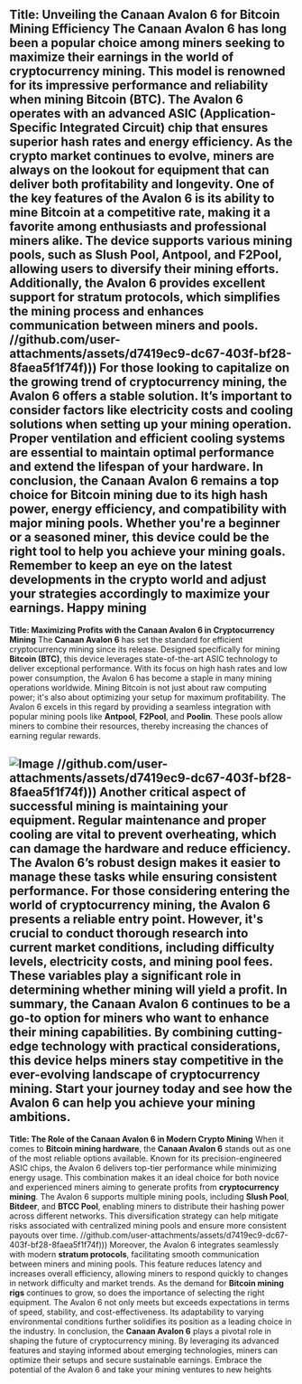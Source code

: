 **Title: Unveiling the Canaan Avalon 6 for Bitcoin Mining Efficiency**
The **Canaan Avalon 6** has long been a popular choice among miners seeking to maximize their earnings in the world of cryptocurrency mining. This model is renowned for its impressive performance and reliability when mining **Bitcoin (BTC)**. The Avalon 6 operates with an advanced ASIC (Application-Specific Integrated Circuit) chip that ensures superior hash rates and energy efficiency. As the crypto market continues to evolve, miners are always on the lookout for equipment that can deliver both profitability and longevity.
One of the key features of the Avalon 6 is its ability to mine Bitcoin at a competitive rate, making it a favorite among enthusiasts and professional miners alike. The device supports various mining pools, such as **Slush Pool**, **Antpool**, and **F2Pool**, allowing users to diversify their mining efforts. Additionally, the Avalon 6 provides excellent support for **stratum protocols**, which simplifies the mining process and enhances communication between miners and pools.
 //github.com/user-attachments/assets/d7419ec9-dc67-403f-bf28-8faea5f1f74f)))
For those looking to capitalize on the growing trend of **cryptocurrency mining**, the Avalon 6 offers a stable solution. It’s important to consider factors like electricity costs and cooling solutions when setting up your mining operation. Proper ventilation and efficient cooling systems are essential to maintain optimal performance and extend the lifespan of your hardware.
In conclusion, the **Canaan Avalon 6** remains a top choice for Bitcoin mining due to its high hash power, energy efficiency, and compatibility with major mining pools. Whether you're a beginner or a seasoned miner, this device could be the right tool to help you achieve your mining goals. Remember to keep an eye on the latest developments in the crypto world and adjust your strategies accordingly to maximize your earnings. Happy mining
---
**Title: Maximizing Profits with the Canaan Avalon 6 in Cryptocurrency Mining**
The **Canaan Avalon 6** has set the standard for efficient cryptocurrency mining since its release. Designed specifically for mining **Bitcoin (BTC)**, this device leverages state-of-the-art ASIC technology to deliver exceptional performance. With its focus on high hash rates and low power consumption, the Avalon 6 has become a staple in many mining operations worldwide.
Mining Bitcoin is not just about raw computing power; it's also about optimizing your setup for maximum profitability. The Avalon 6 excels in this regard by providing a seamless integration with popular mining pools like **Antpool**, **F2Pool**, and **Poolin**. These pools allow miners to combine their resources, thereby increasing the chances of earning regular rewards.

![Image](https://github.com/user-attachments/assets/4a25d116-2220-4385-b08e-f287af8fcbc4)
 //github.com/user-attachments/assets/d7419ec9-dc67-403f-bf28-8faea5f1f74f)))
Another critical aspect of successful mining is maintaining your equipment. Regular maintenance and proper cooling are vital to prevent overheating, which can damage the hardware and reduce efficiency. The Avalon 6’s robust design makes it easier to manage these tasks while ensuring consistent performance.
For those considering entering the world of **cryptocurrency mining**, the Avalon 6 presents a reliable entry point. However, it's crucial to conduct thorough research into current market conditions, including **difficulty levels**, **electricity costs**, and **mining pool fees**. These variables play a significant role in determining whether mining will yield a profit.
In summary, the **Canaan Avalon 6** continues to be a go-to option for miners who want to enhance their mining capabilities. By combining cutting-edge technology with practical considerations, this device helps miners stay competitive in the ever-evolving landscape of cryptocurrency mining. Start your journey today and see how the Avalon 6 can help you achieve your mining ambitions. 
--- 
**Title: The Role of the Canaan Avalon 6 in Modern Crypto Mining**
When it comes to **Bitcoin mining hardware**, the **Canaan Avalon 6** stands out as one of the most reliable options available. Known for its precision-engineered ASIC chips, the Avalon 6 delivers top-tier performance while minimizing energy usage. This combination makes it an ideal choice for both novice and experienced miners aiming to generate profits from **cryptocurrency mining**.
The Avalon 6 supports multiple mining pools, including **Slush Pool**, **Bitdeer**, and **BTCC Pool**, enabling miners to distribute their hashing power across different networks. This diversification strategy can help mitigate risks associated with centralized mining pools and ensure more consistent payouts over time.
 //github.com/user-attachments/assets/d7419ec9-dc67-403f-bf28-8faea5f1f74f)))
Moreover, the Avalon 6 integrates seamlessly with modern **stratum protocols**, facilitating smooth communication between miners and mining pools. This feature reduces latency and increases overall efficiency, allowing miners to respond quickly to changes in network difficulty and market trends.
As the demand for **Bitcoin mining rigs** continues to grow, so does the importance of selecting the right equipment. The Avalon 6 not only meets but exceeds expectations in terms of speed, stability, and cost-effectiveness. Its adaptability to varying environmental conditions further solidifies its position as a leading choice in the industry.
In conclusion, the **Canaan Avalon 6** plays a pivotal role in shaping the future of cryptocurrency mining. By leveraging its advanced features and staying informed about emerging technologies, miners can optimize their setups and secure sustainable earnings. Embrace the potential of the Avalon 6 and take your mining ventures to new heights
